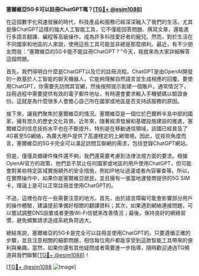**塞爾維亞5G卡可以註冊ChatGPT嗎？[[TG💪+ @esim1088](https://t.me/s/esim1088)]**

在這個數字化飛速發展的時代，科技產品和服務已經深深融入了我們的生活。尤其是像ChatGPT這樣的強大人工智能工具，它不僅能回答問題、撰寫文章，還能進行多語言翻譯、編程等高級操作，成為許多科技愛好者的寵兒。然而，對於生活在不同國家和地區的人來說，使用這些工具可能並非總是那麼順利。最近，有不少朋友問我：“塞爾維亞的5G卡能不能註冊ChatGPT？”今天，我就來為大家詳細解答這個問題。

首先，我們得明白什麼是ChatGPT以及它的註冊流程。ChatGPT是由OpenAI開發的一款基於人工智能的聊天機器人，它能夠理解自然語言並生成相應的回覆。要使用ChatGPT，你需要先訪問其官網，然後按照提示創建一個賬戶。通常情況下，註冊過程中需要提供有效的電子郵件地址，有時還會要求輸入手機號碼以驗證身份。這就是為什麼很多人會擔心自己所在國家或地區是否支持該服務的原因。

接下來，讓我們聚焦於塞爾維亞的情況。塞爾維亞是一個位於巴爾幹半島中部的國家，擁有悠久的歷史文化背景。近年來，隨著經濟發展和基礎設施建設的推進，塞爾維亞的信息技術水平也在不斷提升。特別是在移動通信領域，該國已經普及了4G甚至5G網絡，為廣大用戶提供了高速穩定的上網環境。因此，從技術角度而言，塞爾維亞的5G卡完全可以滿足訪問互聯網的需求，包括登錄ChatGPT網站。

但是，僅僅具備硬件條件還不夠，我們還需要考慮到法律法規方面的要求。根據OpenAI官方的政策，他們並不禁止任何國家或地區的用戶使用ChatGPT，但可能會對某些特定區域實施額外的安全措施，例如IP地址過濾或者內容審查等。所以，在實際操作中，如果你是塞爾維亞居民，並且擁有一張當地運營商提供的5G SIM卡，理論上是可以正常註冊並使用ChatGPT的。

不過，這裡也存在一些需要注意的地方。首先，由於語言障礙可能會影響部分用戶的操作體驗，建議提前準備好相關的翻譯資料；其次，如果遇到網絡連接問題，可以嘗試調整DNS設置或者更換Wi-Fi信號來改善情況；最後，保持良好的網絡習慣，避免頻繁請求造成系統負荷過大。

總結來說，塞爾維亞的5G卡是完全可以註冊並使用ChatGPT的。只要遵循正確的步驟，並且注意相關的細節問題，相信每位用戶都能享受到這款智能工具帶來的便利與樂趣。當然，如果你還有其他疑問或者需要進一步指導，隨時歡迎通過TG頻道與我們聯繫[[TG💪+ @esim1088](https://t.me/s/esim1088)]！

[[TG💪+ @esim1088](https://t.me/s/esim1088) ![Image](https://i.postimg.cc/4NQfJmqS/Snipaste-2025-05-13-00-14-12.png)]